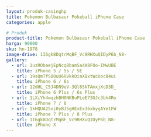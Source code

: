 ```yaml
---
layout: produk-casinghp
title: Pokemon Bulbasaur Pokeball iPhone Case
categories: apple

# Produk
product-title: Pokemon Bulbasaur Pokeball iPhone Case
harga: 90000
sku: hn-1978
image-drive: 1I6gk8DqtrMqBF_Vc9RHXuQIDyP6b_N8-
gallery:
  - url: 1uzRObaejEpNcq8bamSa4A8FOo-IMwUBE
    title: iPhone 5 / 5s / SE
  - url: 19sQmTfS0OuU6RVkkOiaXBxtWcUocB4ui
    title: iPhone 6 / 6s
  - url: 12dHL_C5J4DN9eV-3Ql6SkTAmxjXcD3D_
    title: iPhone 6 Plus / 6s Plus
  - url: 1LXiYh4wqzhBH0NKBuPLeE73GJc3bh4Ro
    title: iPhone 7 / 8
  - url: 1kHQUA25oj0yBJ5gHExEx36xbygAYe1FW
    title: iPhone 7 Plus / 8 Plus
  - url: 1I6gk8DqtrMqBF_Vc9RHXuQIDyP6b_N8-
    title: iPhone X
---
```

